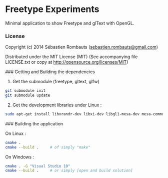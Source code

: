 Freetype Experiments
====================

Minimal application to show Freetype and glText with OpenGL.

### License

Copyright (c) 2014 Sébastien Rombauts (sebastien.rombauts@gmail.com)

Distributed under the MIT License (MIT) (See accompanying file LICENSE.txt
or copy at http://opensource.org/licenses/MIT)

### Getting and Building the dependencies

1. Get the submodule (freetype, gltext, glfw)

```bash
git submodule init
git submodule update
```

2. Get the development libraries under Linux :

```bash
sudo apt-get install libxrandr-dev libxi-dev libgl1-mesa-dev mesa-common-dev
```

### Building the application

On Linux :

```bash
cmake .
cmake --build .     # of simply "make"
```

On Windows :

```bash
cmake . -G "Visual Studio 10"
cmake --build .     # or simply [open and build solution]
```
